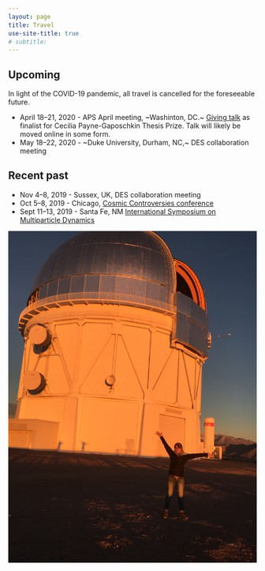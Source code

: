 ```yaml
---
layout: page
title: Travel
use-site-title: true
# subtitle: 
---
```

## Upcoming

In light of the COVID-19 pandemic, all travel is cancelled for the foreseeable future.  

* April 18&ndash;21, 2020 - APS April meeting, ~Washinton, DC.~ [Giving talk](http://meetings.aps.org/Meeting/APR20/Session/C03) as finalist for Cecilia Payne-Gaposchkin Thesis Prize. Talk will likely be moved online in some form. 
* May 18&ndash;22, 2020 - ~Duke University, Durham, NC,~ DES collaboration meeting

## Recent past
* Nov 4&ndash;8, 2019 -  Sussex, UK, DES collaboration meeting
* Oct 5&ndash;8, 2019 -  Chicago, [Cosmic Controversies conference](https://voices.uchicago.edu/cosmiccontroversies/)
* Sept 11&ndash;13, 2019 -  Santa Fe, NM [International Symposium on Multiparticle Dynamics](http://www.cvent.com/events/xlix-international-symposium-on-multiparticle-dynamics/event-summary-a2ba6046811b4da1adcc2efe2225dda7.aspx?dvce=1)

![](/img/telescope_photo.jpg)